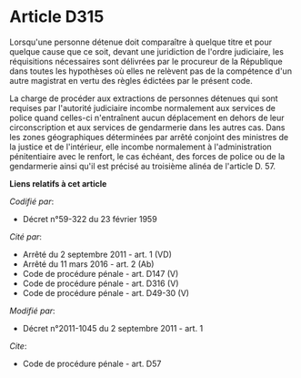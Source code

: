 # Article D315

Lorsqu'une personne détenue doit comparaître à quelque titre et pour quelque cause que ce soit, devant une juridiction de
l'ordre judiciaire, les réquisitions nécessaires sont délivrées par le procureur de la République dans toutes les hypothèses
où elles ne relèvent pas de la compétence d'un autre magistrat en vertu des règles édictées par le présent code. 

La charge de procéder aux extractions de personnes détenues qui sont requises par l'autorité judiciaire incombe normalement
aux services de police quand celles-ci n'entraînent aucun déplacement en dehors de leur circonscription et aux services de
gendarmerie dans les autres cas. Dans les zones géographiques déterminées par arrêté conjoint des ministres de la justice et
de l'intérieur, elle incombe normalement à l'administration pénitentiaire avec le renfort, le cas échéant, des forces de
police ou de la gendarmerie ainsi qu'il est précisé au troisième alinéa de l'article D. 57.

**Liens relatifs à cet article**

_Codifié par_:

  - Décret n°59-322 du 23 février 1959

_Cité par_:

  - Arrêté du 2 septembre 2011 - art. 1 (VD)
  - Arrêté du 11 mars 2016 - art. 2 (Ab)
  - Code de procédure pénale - art. D147 (V)
  - Code de procédure pénale - art. D316 (V)
  - Code de procédure pénale - art. D49-30 (V)

_Modifié par_:

  - Décret n°2011-1045 du 2 septembre 2011 - art. 1

_Cite_:

  - Code de procédure pénale - art. D57

